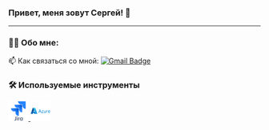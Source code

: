 ### Привет, меня зовут Сергей! 👋

---

### 👨‍💻 Обо мне:

📫 Как связаться со мной: [![Gmail Badge](https://img.shields.io/badge/-Gmail-red?style=flat&logo=Gmail&logoColor=white)](mailto:s.vinokurov@gmail.com)


### 🛠 Используемые инструменты

<div>
<a href="https://www.atlassian.com/software/jira" target="_blank"> <img src="https://github.com/devicons/devicon/blob/master/icons/jira/jira-original-wordmark.svg" alt="Jira" width="40" height="40"/> </a> <a href="https://azure.microsoft.com/ru-ru/" target="_blank"> <img src="https://github.com/devicons/devicon/blob/master/icons/azure/azure-original-wordmark.svg" alt="Azure" width="40" height="40"/> </a>
</div>